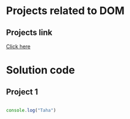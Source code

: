 # Projects related to DOM 

##  Projects link 
[Click here](https://stackblitz.com/edit/dom-project-chaiaurcode?file=ondex.html)

# Solution code 


## Project 1 

```javascript

console.log("Taha")


``````